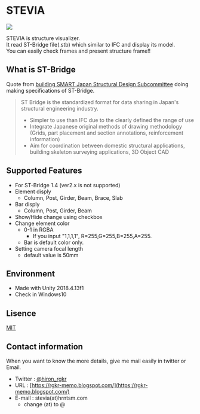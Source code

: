 
# STEVIA
![](./Assets/Textures/banner.jpg)  

STEVIA is structure visualizer.  
It read ST-Bridge file(.stb) which similar to IFC and display its model.  
You can easily check frames and present structure frame!!

## What is ST-Bridge

Quote from [building SMART Japan Structural Design Subcommittee](https://en.building-smart.or.jp/meeting/buildall/structural-design/) doing making specifications of ST-Bridge.

> ST Bridge is the standardized format for data sharing in Japan's structural engineering industry.
> + Simpler to use than IFC due to the clearly defined the range of use
> + Integrate Japanese original methods of drawing methodology (Grids, part placement and section annotations, reinforcement information)
> + Aim for coordination between domestic structural applications, building skeleton surveying applications, 3D Object CAD

## Supported Features

+ For ST-Bridge 1.4 (ver2.x is not supported)
+ Element disply
  + Column, Post, Girder, Beam, Brace, Slab
+ Bar disply
  + Column, Post, Girder, Beam
+ Show/Hide change using checkbox
+ Change element color
  + 0-1 in RGBA
    + If you input "1,1,1,1", R=255,G=255,B=255,A=255.
  + Bar is default color only.
+ Setting camera focal length
  + default value is 50mm 

## Environment

+ Made with Unity 2018.4.13f1
+ Check in Windows10

## Lisence

[MIT](./LICENSE)

## Contact information

When you want to know the more details, give me mail easily in twitter or Email.

+ Twitter : [@hiron_rgkr](https://twitter.com/hiron_rgkr)
+ URL : [https://rgkr-memo.blogspot.com/](https://rgkr-memo.blogspot.com/)
+ E-mail : stevia(at)hrntsm.com 
  + change (at) to @
